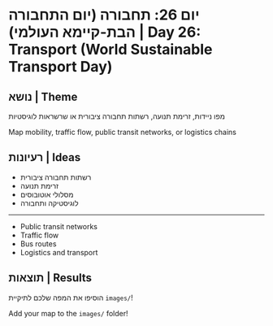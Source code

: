 # יום 26: תחבורה (יום התחבורה הבת-קיימא העולמי) | Day 26: Transport (World Sustainable Transport Day)

## נושא | Theme
מפו ניידות, זרימת תנועה, רשתות תחבורה ציבורית או שרשראות לוגיסטיות

Map mobility, traffic flow, public transit networks, or logistics chains

## רעיונות | Ideas
- רשתות תחבורה ציבורית
- זרימת תנועה
- מסלולי אוטובוסים
- לוגיסטיקה ותחבורה

---

- Public transit networks
- Traffic flow
- Bus routes
- Logistics and transport

## תוצאות | Results
הוסיפו את המפה שלכם לתיקיית `images/`!

Add your map to the `images/` folder!
